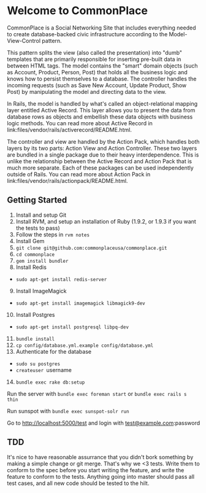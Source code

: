 Welcome to CommonPlace
====

CommonPlace is a Social Networking Site that includes everything needed to create
database-backed civic infrastructure according to the Model-View-Control pattern.

This pattern splits the view (also called the presentation) into "dumb"
templates that are primarily responsible for inserting pre-built data in between
HTML tags. The model contains the "smart" domain objects (such as Account,
Product, Person, Post) that holds all the business logic and knows how to
persist themselves to a database. The controller handles the incoming requests
(such as Save New Account, Update Product, Show Post) by manipulating the model
and directing data to the view.

In Rails, the model is handled by what's called an object-relational mapping
layer entitled Active Record. This layer allows you to present the data from
database rows as objects and embellish these data objects with business logic
methods. You can read more about Active Record in
link:files/vendor/rails/activerecord/README.html.

The controller and view are handled by the Action Pack, which handles both
layers by its two parts: Action View and Action Controller. These two layers
are bundled in a single package due to their heavy interdependence. This is
unlike the relationship between the Active Record and Action Pack that is much
more separate. Each of these packages can be used independently outside of
Rails. You can read more about Action Pack in
link:files/vendor/rails/actionpack/README.html.

Getting Started
----

1.  Install and setup Git
2.  Install RVM, and setup an installation of Ruby (1.9.2, or 1.9.3 if you want the tests to pass)
3.  Follow the steps in `rvm notes`
4.  Install Gem
5.  `git clone git@github.com:commonplaceusa/commonplace.git`
6.  `cd commonplace`
7.  `gem install bundler`
8.  Install Redis
  * `sudo apt-get install redis-server`

9.  Install ImageMagick 
  * `sudo apt-get install imagemagick libmagick9-dev`

10. Install Postgres
  * `sudo apt-get install postgresql libpq-dev`

11. `bundle install`
12. `cp config/database.yml.example config/database.yml`
13. Authenticate for the database
  * `sudo su postgres`
  * `createuser `username
14. `bundle exec rake db:setup`

Run the server with `bundle exec foreman start` or `bundle exec rails s thin`

Run sunspot with `bundle exec sunspot-solr run`

Go to [http://localhost:5000/test](http://localhost:5000/test) and login with test@example.com:password

TDD
----

It's nice to have reasonable assurrance that you didn't bork something by making a simple change or git merge. That's why we <3 tests. Write them to conform to the spec before you start writing the feature, and write the feature to conform to the tests. Anything going into master should pass all test cases, and all new code should be tested to the hilt.

